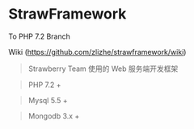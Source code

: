 # StrawFramework

To PHP 7.2 Branch

Wiki (https://github.com/zlizhe/strawframework/wiki)

> Strawberry Team 使用的 Web 服务端开发框架

> PHP 7.2 +

> Mysql 5.5 +

> Mongodb 3.x +
